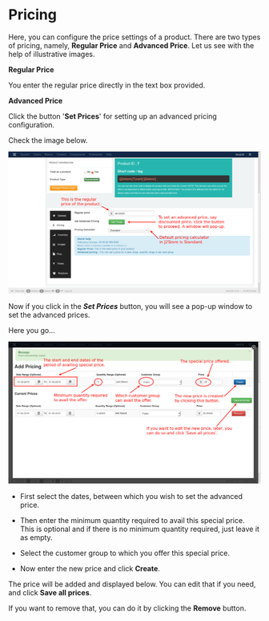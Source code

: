 # Pricing

Here, you can configure the price settings of a product. There are two types of pricing, namely, **Regular Price** and **Advanced Price**. Let us see with the help of illustrative images.

**Regular Price**

You enter the regular price directly in the text box provided.

**Advanced Price**

Click the button '**Set Prices**' for setting up an advanced pricing configuration.

Check the image below.

![Downloadable Pricing](product_down_pricing_1.png)

Now if you click in the ***Set Prices*** button, you will see a pop-up window to set the advanced prices.

Here you go...

![Downloadable Pricing Advanced](product_down_pricing_2.png)


* First select the dates, between which you wish to set the advanced price. 

* Then enter the minimum quantity required to avail this special price. This is optional and if there is no minimum quantity required, just leave it as empty.

* Select the customer group to which you offer this special price.

* Now enter the new price and click **Create**.

The price will be added and displayed below. You can edit that if you need, and click **Save all prices**.

If you want to remove that, you can do it by clicking the **Remove** button.
